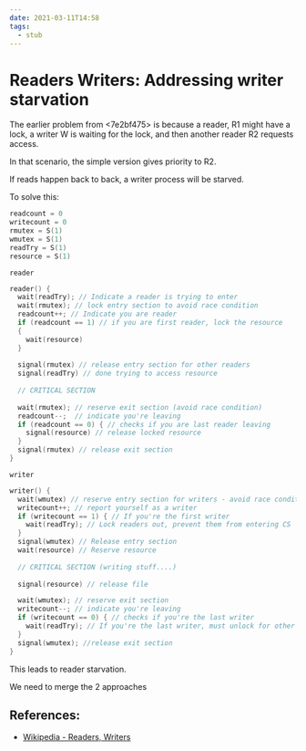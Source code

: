 ```yaml
---
date: 2021-03-11T14:58
tags: 
  - stub
---
```


# Readers Writers: Addressing writer starvation

The earlier problem from <7e2bf475> is because a reader, R1 might have a lock,
a writer W is waiting for the lock, and then another reader R2 requests access.

In that scenario, the simple version gives priority to R2.

If reads happen back to back, a writer process will be starved.

To solve this:

```c
readcount = 0
writecount = 0
rmutex = S(1)
wmutex = S(1)
readTry = S(1)
resource = S(1)
```

`reader`
```c
reader() {
  wait(readTry); // Indicate a reader is trying to enter
  wait(rmutex); // lock entry section to avoid race condition
  readcount++; // Indicate you are reader
  if (readcount == 1) // if you are first reader, lock the resource
  {
    wait(resource)
  }
  
  signal(rmutex) // release entry section for other readers
  signal(readTry) // done trying to access resource
  
  // CRITICAL SECTION
  
  wait(rmutex); // reserve exit section (avoid race condition)
  readcount--;  // indicate you're leaving
  if (readcount == 0) { // checks if you are last reader leaving
    signal(resource) // release locked resource
  } 
  signal(rmutex) // release exit section
}
```

`writer`
```c
writer() {
  wait(wmutex) // reserve entry section for writers - avoid race condition
  writecount++; // report yourself as a writer
  if (writecount == 1) { // If you're the first writer
    wait(readTry); // Lock readers out, prevent them from entering CS
  }
  signal(wmutex) // Release entry section
  wait(resource) // Reserve resource
  
  // CRITICAL SECTION (writing stuff....)
  
  signal(resource) // release file

  wait(wmutex); // reserve exit section
  writecount--; // indicate you're leaving
  if (writecount == 0) { // checks if you're the last writer
    wait(readTry); // If you're the last writer, must unlock for other readers
  }
  signal(wmutex); //release exit section
}
```

This leads to reader starvation.

We need to merge the 2 approaches


## References:

- [Wikipedia - Readers, Writers](https://en.wikipedia.org/wiki/Readers%E2%80%93writers_problem)
